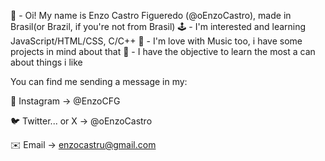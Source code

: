 👋 - Oi! My name is Enzo Castro Figueredo (@oEnzoCastro), made in Brasil(or Brazil, if you're not from Brasil)
🕹️ - I'm interested and learning JavaScript/HTML/CSS, C/C++
🎵 - I'm love with Music too, i have some projects in mind about that
🧠 - I have the objective to learn the most a can about things i like

You can find me sending a message in my:

📸 Instagram -> @EnzoCFG

🐦 Twitter... or X -> @oEnzoCastro

✉️ Email -> enzocastru@gmail.com

